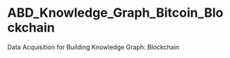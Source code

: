 # ABD_Knowledge_Graph_Bitcoin_Blockchain
Data Acquisition for Building Knowledge Graph: Blockchain 
